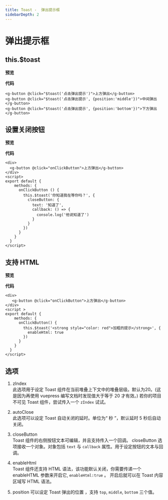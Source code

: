 ```yaml
---
title: Toast -  弹出提示框
sidebarDepth: 2
---
```


# 弹出提示框

<h2>this.$toast</h2>

**预览**

<ClientOnly>
<toast-demos></toast-demos>
</ClientOnly>

**代码**

```vue
<g-button @click="$toast('点击弹出提示')">上方弹出</g-button>
<g-button @click="$toast('点击弹出提示', {position:'middle'})">中间弹出</g-button>
<g-button @click="$toast('点击弹出提示', {position:'bottom'})">下方弹出</g-button>
```

<h2>设置关闭按钮</h2>

**预览**

<ClientOnly>
<toast-demos2></toast-demos2>
</ClientOnly>

**代码**
```vue
<div>
  <g-button @click="onClickButton">上方弹出</g-button>
</div>
<script>
export default {
    methods: {
      onClickButton () {
        this.$toast('你知道我在等你吗？', {
          closeButton: {
            text: '知道了',
            callback: () => {
              console.log('他说知道了')
            }
          }
        })
      }
    }
  }
</script>

```

<h2>支持 HTML</h2>

**预览**

<ClientOnly>
<toast-demos3></toast-demos3>
</ClientOnly>

**代码**
```vue
<div>
   <g-button @click="onClickButton">上方弹出</g-button>
</div>
<script >
export default {
    methods: {
      onClickButton() {
        this.$toast('<strong style="color: red">加粗的提示</strong>', {
          enableHtml: true
        })
      }
    }
  }
</script>
```
<h2>选项</h2>

1. zIndex <br>
此选项用于设定 Toast 组件在当前堆叠上下文中的堆叠层级。默认为20。(这是因为再使用 vuepress 编写文档时发现值大于等于 20 才有效。)
若你的项目不可见 Toast 组件，尝试传入一个 `zIndex` 试试。

2. autoClose <br>
此选项可以设定 Toast 自动关闭的延时。单位为“ 秒 ”，默认延时 5 秒后自动关闭。

3. closeButton <br>
Toast 组件的右侧按钮文本可编辑，并且支持传入一个回调。 closeButton 选项接收一个对象。对象包括 `text` 与 `callback` 属性。用于设定按钮的文本与回调。

4. enableHtml<br>
Toast 组件还支持 HTML 语法，该功能默认关闭，你需要传递一个 enableHTML 参数来开启它, `enableHtml:true` 。 开启后就可以在 Toast 内容区域写 HTML 语法。

5. position
   可以设定 Toast 弹出的位置 ，支持 `top`, `middle`, `bottom` 三个值。